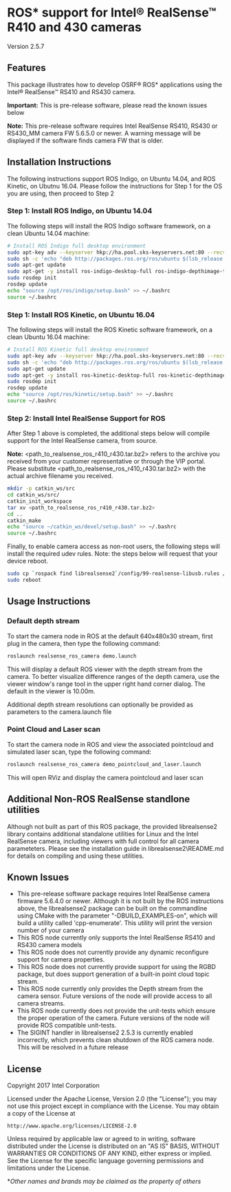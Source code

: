 # ROS* support for Intel® RealSense™ R410 and 430 cameras 

Version 2.5.7

## Features
This package illustrates how to develop OSRF&reg; ROS* applications using the Intel® RealSense™ RS410 and RS430 camera. 

**Important:** This is pre-release software, please read the known issues below

**Note:** This pre-release software requires Intel RealSense RS410, RS430 or RS430_MM camera FW 5.6.5.0 or newer. A warning message will be displayed if the software finds camera FW that is older.

## Installation Instructions

The following instructions support ROS Indigo, on Ubuntu 14.04, and ROS Kinetic, on Ubutnu 16.04.  Please follow the instructions for Step 1 for the OS you are using, then proceed to Step 2

### Step 1: Install ROS Indigo, on Ubuntu 14.04

The following steps will install the ROS Indigo software framework, on a clean Ubuntu 14.04 machine:
```bash
# Install ROS Indigo full desktop environment
sudo apt-key adv --keyserver hkp://ha.pool.sks-keyservers.net:80 --recv-key 421C365BD9FF1F717815A3895523BAEEB01FA116
sudo sh -c 'echo "deb http://packages.ros.org/ros/ubuntu $(lsb_release -sc) main" > /etc/apt/sources.list.d/ros-latest.list'
sudo apt-get update
sudo apt-get -y install ros-indigo-desktop-full ros-indigo-depthimage-to-laserscan
sudo rosdep init
rosdep update
echo "source /opt/ros/indigo/setup.bash" >> ~/.bashrc
source ~/.bashrc
```

### Step 1: Install ROS Kinetic, on Ubuntu 16.04
The following steps will install the ROS Kinetic software framework, on a clean Ubuntu 16.04 machine:
```bash
# Install ROS Kinetic full desktop environment
sudo apt-key adv --keyserver hkp://ha.pool.sks-keyservers.net:80 --recv-key 421C365BD9FF1F717815A3895523BAEEB01FA116
sudo sh -c 'echo "deb http://packages.ros.org/ros/ubuntu $(lsb_release -sc) main" > /etc/apt/sources.list.d/ros-latest.list'
sudo apt-get update
sudo apt-get -y install ros-kinetic-desktop-full ros-kinetic-depthimage-to-laserscan
sudo rosdep init
rosdep update
echo "source /opt/ros/kinetic/setup.bash" >> ~/.bashrc
source ~/.bashrc
```

### Step 2: Install Intel RealSense Support for ROS
After Step 1 above is completed, the additional steps below will compile support for the Intel RealSense camera, from source.  

**Note:** <path_to_realsense_ros_r410_r430.tar.bz2> refers to the archive you received from your customer representative or through the VIP portal.  Please substitute <path_to_realsense_ros_r410_r430.tar.bz2> with the actual archive filename you received.
```bash
mkdir -p catkin_ws/src
cd catkin_ws/src/
catkin_init_workspace 
tar xv <path_to_realsense_ros_r410_r430.tar.bz2>
cd ..
catkin_make
echo "source ~/catkin_ws/devel/setup.bash" >> ~/.bashrc
source ~/.bashrc
```

Finally, to enable camera access as non-root users, the following steps will install the required udev rules.  Note: the steps below will request that your device reboot.
```bash
sudo cp `rospack find librealsense2`/config/99-realsense-libusb.rules /etc/udev/rules.d/
sudo reboot
```

## Usage Instructions

### Default depth stream
To start the camera node in ROS at the default 640x480x30 stream, first plug in the camera, then type the following command:

```bash
roslaunch realsense_ros_camera demo.launch
```

This will display a default ROS viewer with the depth stream from the camera.  To better visualize difference ranges of the depth camera, use the viewer window's range tool in the upper right hand corner dialog.  The default in the viewer is 10.00m.

Additional depth stream resolutions can optionally be provided as parameters to the camera.launch file

### Point Cloud and Laser scan 

To start the camera node in ROS and view the associated pointcloud and simulated laser scan, type the following command:

```bash
roslaunch realsense_ros_camera demo_pointcloud_and_laser.launch
```

This will open RViz and display the camera pointcloud and laser scan

## Additional Non-ROS RealSense standlone utilities
Although not built as part of this ROS package, the provided librealsense2 library contains additional standalone utilities for Linux and the Intel RealSense camera, including viewers with full control for all camera parameteters.  Please see the installation guide in librealsense2\README.md for details on compiling and using these utilities.

## Known Issues
* This pre-release software package requires Intel RealSense camera firmware 5.6.4.0 or newer.  Although it is not built by the ROS instructions above, the librealsense2 package can be built on the commandline using CMake with the parameter "-DBUILD_EXAMPLES-on", which will build a utility called 'cpp-enumerate'.  This utility will print the version number of your camera
* This ROS node currently only supports the Intel RealSense RS410 and RS430 camera models
* This ROS node does not currently provide any dynamic reconfigure support for camera properties.
* This ROS node does not currently provide support for using the RGBD package, but does support generation of a built-in point cloud topic stream.
* This ROS node currently only provides the Depth stream from the camera sensor.  Future versions of the node will provide access to all camera streams.
* This ROS node currently does not provide the unit-tests which ensure the proper operation of the camera.  Future versions of the node will provide ROS compatible unit-tests.
* The SIGINT handler in librealsense2 2.5.3 is currently enabled incorrectly, which prevents clean shutdown of the ROS camera node.  This will be resolved in a future release

## License
Copyright 2017 Intel Corporation

Licensed under the Apache License, Version 2.0 (the "License");
you may not use this project except in compliance with the License.
You may obtain a copy of the License at

    http://www.apache.org/licenses/LICENSE-2.0

Unless required by applicable law or agreed to in writing, software
distributed under the License is distributed on an "AS IS" BASIS,
WITHOUT WARRANTIES OR CONDITIONS OF ANY KIND, either express or implied.
See the License for the specific language governing permissions and
limitations under the License.

**Other names and brands may be claimed as the property of others*

